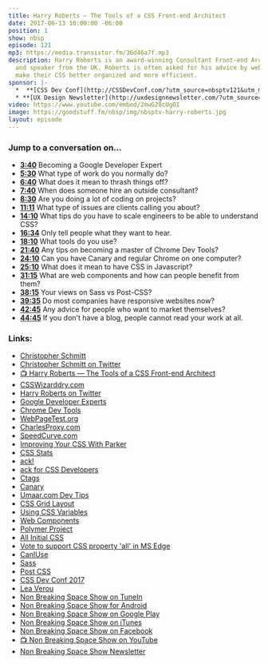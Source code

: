 ```yaml
---
title: Harry Roberts — The Tools of a CSS Front-end Architect
date: 2017-06-13 10:00:00 -06:00
position: 1
show: nbsp
episode: 121
mp3: https://media.transistor.fm/36d46a7f.mp3
description: Harry Roberts is an award-winning Consultant Front-end Architect, writer,
  and speaker from the UK. Roberts is often asked for his advice by web teams to help
  make their CSS better organized and more efficient.
sponsor: |-
  *  **[CSS Dev Conf](http://CSSDevConf.com/?utm_source=nbsptv121&utm_medium=podcast&utm_campaign=cssdevconf2017)** — Conference dedicated to CSS and its super friend technologies like JavaScript, Sass, npm, and more. A limited supply of Early Bird Tickets now on sale. [Register now!](http://CSSDevConf.com/?utm_source=nbsptv121&utm_medium=podcast&utm_campaign=cssdevconf2017)
  * **[UX Design Newsletter](http://uxdesignnewsletter.com/?utm_source=nbsptv121&utm_medium=podcast&utm_campaign=uxdesignnewsletter)** — A weekly free newsletter containing a collection of tutorials, articles, and videos about front-end design and development, plus tips on how to bring better engagement to the multi-device world curated by Christopher Schmitt. [Sign up now!](http://uxdesignnewsletter.com/?utm_source=nbsptv121&utm_medium=podcast&utm_campaign=uxdesignnewsletter)
video: https://www.youtube.com/embed/2mwG28cUgOI
image: https://goodstuff.fm/nbsp/img/nbsptv-harry-roberts.jpg
layout: episode
---
```


### Jump to a conversation on...

* **[3:40](#t=3:40)** Becoming a Google Developer Expert
* **[5:30](#t=5:30)** What type of work do you normally do?
* **[6:40](#t=6:40)** What does it mean to thrash things off?
* **[7:40](#t=7:40)** When does someone hire an outside consultant?
* **[8:30](#t=8:30)** Are you doing a lot of coding on projects?
* **[11:11](#t=11:11)** What type of issues are clients calling you about?
* **[14:10](#t=14:10)** What tips do you have to scale engineers to be able to understand CSS?
* **[16:34](#t=16:34)** Only tell people what they want to hear.
* **[18:10](#t=18:10)** What tools do you use?
* **[21:40](#t=21:40)** Any tips on becoming a master of Chrome Dev Tools?
* **[24:10](#t=24:10)** Can you have Canary and regular Chrome on one computer?
* **[25:10](#t=25:10)** What does it mean to have CSS in Javascript?
* **[31:15](#t=31:15)** What are web components and how can people benefit from them?
* **[38:15](#t=38:15)** Your views on Sass vs Post-CSS?
* **[39:35](#t=39:35)** Do most companies have responsive websites now?
* **[42:45](#t=42:45)** Any advice for people who want to market themselves?
* **[44:45](#t=44:45)** If you don't have a blog, people cannot read your work at all.




### Links:

* [Christopher Schmitt](http://Christopher.org)
* [Christopher Schmitt on Twitter](https://twitter.com/teleject)
* [📺 Harry Roberts — The Tools of a CSS Front-end Architect](https://www.youtube.com/watch?v=2mwG28cUgOI)
* [CSSWizarddry.com](https://csswizardry.com/)
* [Harry Roberts on Twitter](https://twitter.com/csswizardry)
* [Google Developer Experts](https://developers.google.com/experts/)
* [Chrome Dev Tools](https://developer.chrome.com/devtools)
* [WebPageTest.org](https://www.webpagetest.org/)
* [CharlesProxy.com](https://www.charlesproxy.com/)
* [SpeedCurve.com](https://speedcurve.com/)
* [Improving Your CSS With Parker](https://csswizardry.com/2016/06/improving-your-css-with-parker/)
* [CSS Stats](http://cssstats.com/)
* [ack!](https://beyondgrep.com/why-ack/)
* [ack for CSS Developers](https://csswizardry.com/2017/01/ack-for-css-developers/)
* [Ctags](http://ctags.sourceforge.net/)
* [Canary](https://www.google.com/chrome/browser/canary.html)
* [Umaar.com Dev Tips](https://umaar.com/dev-tips/)
* [CSS Grid Layout](https://developer.mozilla.org/en-US/docs/Web/CSS/CSS_Grid_Layout)
* [Using CSS Variables](https://developer.mozilla.org/en-US/docs/Web/CSS/Using_CSS_variables)
* [Web Components](https://www.webcomponents.org/)
* [Polymer Project](https://www.polymer-project.org/)
* [All Initial CSS](https://developer.mozilla.org/en-US/docs/Web/CSS/all)
* [Vote to support CSS property 'all' in MS Edge](https://wpdev.uservoice.com/forums/257854-microsoft-edge-developer/suggestions/6511510-all-initial)
* [CanIUse](http://caniuse.com)
* [Sass](http://sass-lang.com/)
* [Post CSS](https://github.com/postcss/postcss)
* [CSS Dev Conf 2017](http://2017.cssdevconf.com/)
* [Lea Verou](http://lea.verou.me)
* [Non Breaking Space Show on TuneIn](http://tunein.com/radio/Non-Breaking-Space-Show-p885155/)
* [Non Breaking Space Show for Android](http://subscribeonandroid.com/feeds.goodstuff.fm/nbsp)
* [Non Breaking Space Show on Google Play](https://playmusic.app.goo.gl/?ibi=com.google.PlayMusic&isi=691797987&ius=googleplaymusic&link=https://play.google.com/music/m/Iw5ik6iwalo5vmda5rqyrotdney?t%3DNon_Breaking_Space_Show%26pcampaignid%3DMKT-na-all-co-pr-mu-pod-16)
* [Non Breaking Space Show on iTunes](https://itunes.apple.com/ca/podcast/non-breaking-space-show/id507162981?mt=2&ign-mpt=uo%3D4)
* [Non Breaking Space Show on Facebook](https://www.facebook.com/nbsptv)
* [📺 Non Breaking Space Show on YouTube](https://www.youtube.com/channel/UC--mqA75V3CM8hxId0l7e_g?sub_confirmation=1)
* [Non Breaking Space Show Newsletter](http://newsletter.nonbreakingspace.tv/)
